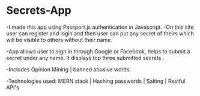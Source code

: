 # Secrets-App

-I made this app using Passport.js authentication in Javascript. 
-On this site user can register and login and then user can put any secret of theirs which will be visible to others without their name.



  -App allows user to sign in through Google or Facebook, helps to submit a secret under any name. It displays top three submitted secrets .
  
  -Includes Opinion Mining | banned abusive words.
  
  -Technologies used: MERN stack | Hashing passwords | Salting | Restful API's 
